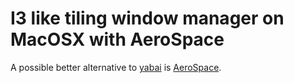 # I3 like tiling window manager on MacOSX with AeroSpace

A possible better alternative to [yabai](../103) is [AeroSpace].

[AeroSpace]: https://github.com/nikitabobko/AeroSpace
